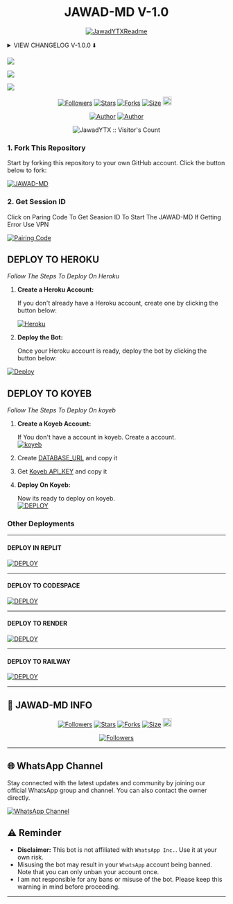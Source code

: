 <h1 align="center"> JAWAD-MD V-1.0 </h1>

<p align="center">
  <a href="https://github.com/JawadYTX"><img src="http://readme-typing-svg.herokuapp.com?color=red&center=true&vCenter=true&multiline=false&lines=JAWAD-MD-+v1.0+MultiDevice;Developed+by+JawadYTX;Give+star+and+forks+this+Repo+🌟" alt="JawadYTXReadme"></a>
</p>

<details>
<summary> VIEW CHANGELOG V-1.0.0 ⬇️ </summary>
  
- **All Downloaders Fixed Now.**

- **Reply With Status Seen Added.**
 
- **Added Cantrol Bot Via Commands.**
 
- **Overall Performance Improved.**

</details>

<a><img src='https://i.imgur.com/LyHic3i.gif'/></a>

<a><img src='https://files.catbox.moe/pf270b.jpg'/></a>

<a><img src='https://i.imgur.com/LyHic3i.gif'/></a>

  <p align="center">
<a href="https://github.com/JawadYTX/followers"><img title="Followers" src="https://img.shields.io/github/followers/JawadYTX?color=blue&style=flat-square"></a>
<a href="https://github.com/JawadYTX/JAWAD-MD/stargazers/"><img title="Stars" src="https://img.shields.io/github/stars/JawadYTX/JAWAD-MD?color=blue&style=flat-square"></a>
<a href="https://github.com/JawadYTX/JAWAD-MD/network/members"><img title="Forks" src="https://img.shields.io/github/forks/JawadYTX/JAWAD-MD?color=blue&style=flat-square"></a>
<a href="https://github.com/JawadYTX/JAWAD-MD/"><img title="Size" src="https://img.shields.io/github/repo-size/JawadYTX/JAWAD-MD?style=flat-square&color=green"></a>
<a href="https://github.com/JawadYTX/JAWAD-MD/graphs/commit-activity"><img height="20" src="https://img.shields.io/badge/Maintained%3F-yes-green.svg"></a>&nbsp;&nbsp;
</p>
<p align='center'>
</p>

<p align="center">
<a href="https://github.com/JawadYTX"><img title="Author" src="https://img.shields.io/badge/JawadYTX-black?style=for-the-badge&logo=Github"></a> <a href="https://whatsapp.com/channel/0029Vaj1hl1Lo4hksSXY0U2t"><img title="Author" src="https://img.shields.io/badge/CHANNEL-black?style=for-the-badge&logo=whatsapp"></a>

 <p align="center"><img src="https://profile-counter.glitch.me/{JAWAD-MD}/count.svg" alt="JawadYTX :: Visitor's Count" old_src="https://profile-counter.glitch.me/{JawadYTX}/count.svg" /></p>

### 1. Fork This Repository

Start by forking this repository to your own GitHub account. Click the button below to fork:

  <a href="https://github.com/JawadYTX/JAWAD-MD/fork"><img title="JAWAD-MD" src="https://img.shields.io/badge/FORK-KHAN MD-h?color=blue&style=for-the-badge&logo=stackshare"></a>
  
### 2. Get Session ID 

Click on Paring Code To Get Seasion ID To Start The JAWAD-MD If Getting Error Use VPN

<a href='https://khanmdx.onrender.com' target="_blank"><img alt='Pairing Code' src='https://img.shields.io/badge/Get Paring Code-black?style=for-the-badge&logo=opencv&logoColor=red'/></a>

## **DEPLOY TO HEROKU**

*Follow The Steps To Deploy On Heroku*

1. **Create a Heroku Account:**

   If you don't already have a Heroku account, create one by clicking the button below:

   <a href='https://signup.heroku.com/' target="_blank"><img alt='Heroku' src='https://img.shields.io/badge/-Create-black?style=for-the-badge&logo=heroku&logoColor=red'/></a>

2. **Deploy the Bot:**

   Once your Heroku account is ready, deploy the bot by clicking the button below:

[![Deploy](https://www.herokucdn.com/deploy/button.svg)](https://heroku.com/deploy?template=new)


## **DEPLOY TO KOYEB**

*Follow The Steps To Deploy On koyeb*

1. **Create a Koyeb Account:**

   If You don't have a account in koyeb. Create a account.
    <br>
<a href='https://app.koyeb.com/auth/signup' target="_blank"><img alt='koyeb' src='https://img.shields.io/badge/-Create-black?style=for-the-badge&logo=koyeb&logoColor=white'/></a>

3. Create [DATABASE_URL](https://app.koyeb.com/database-services/new) and copy it

4. Get [Koyeb API_KEY](https://app.koyeb.com/settings/api) and copy it

2. **Deploy On Koyeb:**
  
   Now its ready to deploy on koyeb.
   <br>
    <a href='https://app.koyeb.com/services/deploy?type=git&repository=JawadYTX/JAWAD-MD&ports=3000;http;/&env[SESSION_ID]=null&env[DATABASE_URL]=null&env[KOYEB_API]=null&env[MODE]=public&env[PREFIX]=.&env&env[PORT]=3000&[KOYEB]=true&env[OWNER_NUMBER]=,null&env[OWNER_NAME]=JawadYTX&env[AUTO_REJECT_CALLS]=false&env[WELCOME]=false&env[AUTO_READ_STATUS]=true&env[STATUS_READ_MSG]=JAWAD-MD&env[AUTO_REPLY_STATUS]=true&env[AUTO_READ_MESSAGES]=false&env[ALWAYS_ONLINE]=false&env[AUTO_RECORDING]=false&env[AUTO_TYPING]=false&env[AUTO_REACT]=false&env[AUTO_BLOCK]=false&name=null&env[KOYEB_NAME]=khanmd&builder=dockerfile' target="_blank"><img alt='DEPLOY' src='https://img.shields.io/badge/-KOYEB-blue?style=for-the-badge&logo=koyeb&logoColor=white'/></a>

### Other Deployments

--------
  #### DEPLOY IN REPLIT

   <a href='https://repl.it/github/JawadYTX/JAWAD-MD' target="_blank"><img alt='DEPLOY' src='https://img.shields.io/badge/-REPLIT-orange?style=for-the-badge&logo=replit&logoColor=white'/></a>

--------

  #### DEPLOY TO CODESPACE

<a href='https://github.com/codespaces/new' target="_blank"><img alt='DEPLOY' src='https://img.shields.io/badge/CODESPACE-h?color=navy&style=for-the-badge&logo=visualstudiocode'/></a></p>

--------

   #### DEPLOY TO RENDER

<a href='https://dashboard.render.com' target="_blank"><img alt='DEPLOY' src='https://img.shields.io/badge/RENDER-h?color=maroon&style=for-the-badge&logo=render'/></a></p>

--------
   #### DEPLOY TO RAILWAY

<a href='https://railway.app/new' target="_blank"><img alt='DEPLOY' src='https://img.shields.io/badge/RAILWAY-h?color=black&style=for-the-badge&logo=railway'/></a></p>

--------

## 🔗 JAWAD-MD INFO

  <p align="center">
<a href="https://github.com/JawadYTX/followers"><img title="Followers" src="https://img.shields.io/github/followers/JawadYTX?color=blue&style=square"></a>
<a href="https://github.com/JawadYTX/JAWAD-MD/stargazers/"><img title="Stars" src="https://img.shields.io/github/stars/JawadYTX/JAWAD-MD?color=blue&style=square"></a>
<a href="https://github.com/JawadYTX/JAWAD-MD/network/members"><img title="Forks" src="https://img.shields.io/github/forks/JawadYTX/JAWAD-MD?color=blue&style=square"></a>
<a href="https://github.com/JawadYTX/JAWAD-MD/"><img title="Size" src="https://img.shields.io/github/repo-size/JawadYTX/JAWAD-MD?style=square&color=green"></a>
<a href="https://github.com/JawadYTX/JAWAD-MD/graphs/commit-activity"><img height="20" src="https://img.shields.io/badge/Maintained%3F-yes-green.svg"></a>&nbsp;&nbsp;

 <p align="center">
<a href="https://github.com/JawadYTX/JAWAD-MD/blob/main/LICENSE"><img title="Followers" src="https://img.shields.io/github/license/JawadYTX/JAWAD-MD?color=green&label=License&style=square"></a>

--------

## 🌐 WhatsApp Channel 

Stay connected with the latest updates and community by joining our official WhatsApp group and channel. You can also contact the owner directly.

[![WhatsApp Channel](https://img.shields.io/badge/Join-WhatsApp%20Channel-25D366?style=for-the-badge&logo=whatsapp)](https://whatsapp.com/channel/0029Vaj1hl1Lo4hksSXY0U2t)


## ⚠️ Reminder

- **Disclaimer:** This bot is not affiliated with `WhatsApp Inc.`. Use it at your own risk.
- Misusing the bot may result in your `WhatsApp` account being banned. Note that you can only unban your account once.
- I am not responsible for any bans or misuse of the bot. Please keep this warning in mind before proceeding.

---
